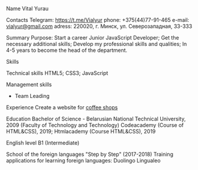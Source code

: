 Name
Vital Yurau 

Contacts 
Telegram: https://t.me/Vialyur
phone: +375(44)77-91-465
e-mail: vialyur@gmail.com
adress: 220020, г. Минск, ул. Северозападная, 33-333

Summary
Purpose: 
Start a career Junior JavaScript Developer;
Get the necessary additional skills;
Develop my professional skills and qualities;
In 4-5 years to become the head of the department.


Skills

Technical skills
HTML5;
CSS3;
JavaScript

Management skills
- Team Leading


Experience
Create a website for [coffee shops](http://www.sturbuzz.lisogorsky.ru 'Coffee Shoops Starbuzz') 
 
Education
Bachelor of Science - Belarusian National Technical University, 2009
(Faculty of Technology and Technology)
Codeacademy (Course of HTML&CSS), 2019;
Htmlacademy (Course HTML&CSS), 2019
 
English level
B1 (Intermediate)

School of the foreign languages "Step by Step" (2017-2018)
Training applications for learning foreign languages:
 Duolingo
 Lingualeo